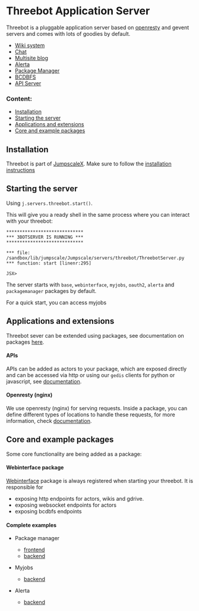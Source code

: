# Threebot Application Server

Threebot is a pluggable application server based on [openresty](https://openresty.org/en/) and gevent servers and comes with lots of goodies by default.

- [Wiki system](./docs/wikis/README.md)
- [Chat](./ThreeBotPackages/zerobot/webinterface/wiki/chatbot/README.md)
- [Multisite blog](./ThreeBotPackages/threebot/blog/wiki/README.md)
- [Alerta](./ThreeBotPackages/zerobot/alerta/wiki/README.md)
- [Package Manager](./ThreeBotPackages/zerobot/packagemanager/wiki/README.md)
- [BCDBFS](https://github.com/threefoldtech/jumpscaleX_core/blob/development/docs/BCDB/README.md)
- [API Server](./ThreeBotPackages/zerobot/webinterface/wiki/README.md)

### Content:
- [Installation](#installation)
- [Starting the server](#starting-the-server)
- [Applications and extensions](#applications-and-extensions)
- [Core and example packages](#core-and-example-packages)

## Installation
Threebot is part of [JumpscaleX](https://github.com/threefoldtech/jumpscaleX_core). Make sure to follow the [installation instructions](https://github.com/threefoldtech/jumpscaleX_core/blob/development/docs/3sdk/README.md)

## Starting the server
Using  `j.servers.threebot.start()`.

This will give you a ready shell in the same process where you can interact with your threebot:

```
*****************************
*** 3BOTSERVER IS RUNNING ***
*****************************

*** file: /sandbox/lib/jumpscale/Jumpscale/servers/threebot/ThreebotServer.py
*** function: start [linenr:295]

JSX>
```
The server starts with `base`, `webinterface`, `myjobs`, `oauth2`, `alerta` and `packagemanager` packages by default.

For a quick start, you can access myjobs

## Applications and extensions

Threebot sever can be extended using packages, see documentation on packages [here](docs/packages.md).

#### APIs

APIs can be added as actors to your package, which are exposed directly and can be accessed via http or using our `gedis` clients for python or javascript, see [documentation](docs/actors.md).


#### Openresty (nginx)

We use openresty (nginx) for serving requests. Inside a package, you can define different types of locations to handle these requests, for more information, check [documentation](docs/locations.md).

## Core and example packages

Some core functionality are being added as a package:

#### Webinterface package

[Webinterface](ThreeBotPackages/zerobot/webinterface) package is always registered when starting your threebot. It is responsible for

- exposing http endpoints for actors, wikis and gdrive.
- exposing websocket endpoints for actors
- exposing bcdbfs endpoints

#### Complete examples

- Package manager

  - [frontend](ThreeBotPackages/zerobot/packagemanager/frontend_src/README.md)
  - [backend](ThreeBotPackages/zerobot/packagemanager/wiki/README.md)

- Myjobs

  - [backend](ThreeBotPackages/zerobot/myjobs/wiki/README.md)

- Alerta

  - [backend](ThreeBotPackages/zerobot/alerta/wiki/README.md)
